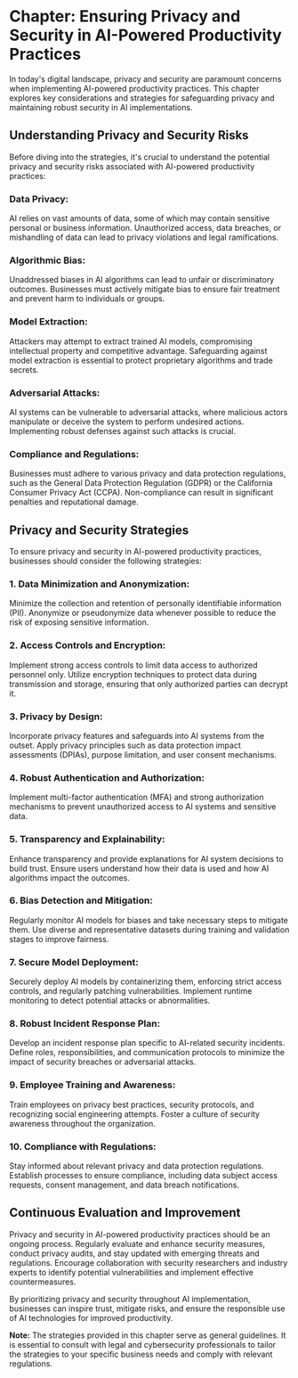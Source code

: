 Chapter: Ensuring Privacy and Security in AI-Powered Productivity Practices
===========================================================================

In today's digital landscape, privacy and security are paramount concerns when implementing AI-powered productivity practices. This chapter explores key considerations and strategies for safeguarding privacy and maintaining robust security in AI implementations.

Understanding Privacy and Security Risks
----------------------------------------

Before diving into the strategies, it's crucial to understand the potential privacy and security risks associated with AI-powered productivity practices:

### Data Privacy:

AI relies on vast amounts of data, some of which may contain sensitive personal or business information. Unauthorized access, data breaches, or mishandling of data can lead to privacy violations and legal ramifications.

### Algorithmic Bias:

Unaddressed biases in AI algorithms can lead to unfair or discriminatory outcomes. Businesses must actively mitigate bias to ensure fair treatment and prevent harm to individuals or groups.

### Model Extraction:

Attackers may attempt to extract trained AI models, compromising intellectual property and competitive advantage. Safeguarding against model extraction is essential to protect proprietary algorithms and trade secrets.

### Adversarial Attacks:

AI systems can be vulnerable to adversarial attacks, where malicious actors manipulate or deceive the system to perform undesired actions. Implementing robust defenses against such attacks is crucial.

### Compliance and Regulations:

Businesses must adhere to various privacy and data protection regulations, such as the General Data Protection Regulation (GDPR) or the California Consumer Privacy Act (CCPA). Non-compliance can result in significant penalties and reputational damage.

Privacy and Security Strategies
-------------------------------

To ensure privacy and security in AI-powered productivity practices, businesses should consider the following strategies:

### 1. Data Minimization and Anonymization:

Minimize the collection and retention of personally identifiable information (PII). Anonymize or pseudonymize data whenever possible to reduce the risk of exposing sensitive information.

### 2. Access Controls and Encryption:

Implement strong access controls to limit data access to authorized personnel only. Utilize encryption techniques to protect data during transmission and storage, ensuring that only authorized parties can decrypt it.

### 3. Privacy by Design:

Incorporate privacy features and safeguards into AI systems from the outset. Apply privacy principles such as data protection impact assessments (DPIAs), purpose limitation, and user consent mechanisms.

### 4. Robust Authentication and Authorization:

Implement multi-factor authentication (MFA) and strong authorization mechanisms to prevent unauthorized access to AI systems and sensitive data.

### 5. Transparency and Explainability:

Enhance transparency and provide explanations for AI system decisions to build trust. Ensure users understand how their data is used and how AI algorithms impact the outcomes.

### 6. Bias Detection and Mitigation:

Regularly monitor AI models for biases and take necessary steps to mitigate them. Use diverse and representative datasets during training and validation stages to improve fairness.

### 7. Secure Model Deployment:

Securely deploy AI models by containerizing them, enforcing strict access controls, and regularly patching vulnerabilities. Implement runtime monitoring to detect potential attacks or abnormalities.

### 8. Robust Incident Response Plan:

Develop an incident response plan specific to AI-related security incidents. Define roles, responsibilities, and communication protocols to minimize the impact of security breaches or adversarial attacks.

### 9. Employee Training and Awareness:

Train employees on privacy best practices, security protocols, and recognizing social engineering attempts. Foster a culture of security awareness throughout the organization.

### 10. Compliance with Regulations:

Stay informed about relevant privacy and data protection regulations. Establish processes to ensure compliance, including data subject access requests, consent management, and data breach notifications.

Continuous Evaluation and Improvement
-------------------------------------

Privacy and security in AI-powered productivity practices should be an ongoing process. Regularly evaluate and enhance security measures, conduct privacy audits, and stay updated with emerging threats and regulations. Encourage collaboration with security researchers and industry experts to identify potential vulnerabilities and implement effective countermeasures.

By prioritizing privacy and security throughout AI implementation, businesses can inspire trust, mitigate risks, and ensure the responsible use of AI technologies for improved productivity.

**Note:** The strategies provided in this chapter serve as general guidelines. It is essential to consult with legal and cybersecurity professionals to tailor the strategies to your specific business needs and comply with relevant regulations.

